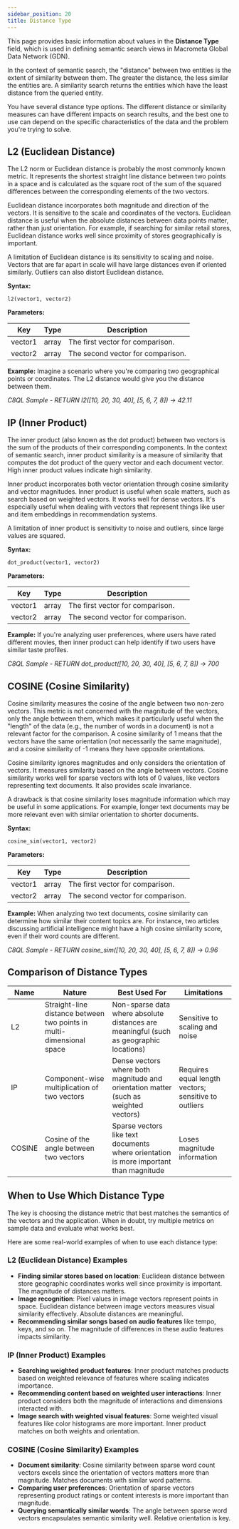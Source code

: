 ```yaml
---
sidebar_position: 20
title: Distance Type
---
```


This page provides basic information about values in the **Distance Type** field, which is used in defining semantic search views in Macrometa Global Data Network (GDN).

In the context of semantic search, the "distance" between two entities is the extent of similarity between them. The greater the distance, the less similar the entities are. A similarity search returns the entities which have the least distance from the queried entity.

You have several distance type options. The different distance or similarity measures can have different impacts on search results, and the best one to use can depend on the specific characteristics of the data and the problem you're trying to solve.

## L2 (Euclidean Distance)

The L2 norm or Euclidean distance is probably the most commonly known metric. It represents the shortest straight line distance between two points in a space and is calculated as the square root of the sum of the squared differences between the corresponding elements of the two vectors.

Euclidean distance incorporates both magnitude and direction of the vectors. It is sensitive to the scale and coordinates of the vectors. Euclidean distance is useful when the absolute distances between data points matter, rather than just orientation. For example, if searching for similar retail stores, Euclidean distance works well since proximity of stores geographically is important.

A limitation of Euclidean distance is its sensitivity to scaling and noise. Vectors that are far apart in scale will have large distances even if oriented similarly. Outliers can also distort Euclidean distance.

**Syntax:**

```
l2(vector1, vector2)
```

**Parameters:**

| Key     | Type  | Description        |
|---------|-------|-------------------------------|
| vector1 | array | The first vector for comparison. |
| vector2 | array | The second vector for comparison. |

**Example:** Imagine a scenario where you're comparing two geographical points or coordinates. The L2 distance would give you the distance between them.

*C8QL Sample - RETURN l2([10, 20, 30, 40], [5, 6, 7, 8]) -> 42.11*

## IP (Inner Product)

The inner product (also known as the dot product) between two vectors is the sum of the products of their corresponding components. In the context of semantic search, inner product similarity is a measure of similarity that computes the dot product of the query vector and each document vector. High inner product values indicate high similarity.

Inner product incorporates both vector orientation through cosine similarity and vector magnitudes. Inner product is useful when scale matters, such as search based on weighted vectors. It works well for dense vectors. It's especially useful when dealing with vectors that represent things like user and item embeddings in recommendation systems.

A limitation of inner product is sensitivity to noise and outliers, since large values are squared.

**Syntax:**
```
dot_product(vector1, vector2)
```

**Parameters:**

| Key     | Type  | Description        |
|---------|-------|-------------------------------|
| vector1 | array | The first vector for comparison. |
| vector2 | array | The second vector for comparison. |

**Example:** If you're analyzing user preferences, where users have rated different movies, then inner product can help identify if two users have similar taste profiles.

*C8QL Sample - RETURN dot_product([10, 20, 30, 40], [5, 6, 7, 8]) -> 700*

## COSINE (Cosine Similarity)

Cosine similarity measures the cosine of the angle between two non-zero vectors. This metric is not concerned with the magnitude of the vectors, only the angle between them, which makes it particularly useful when the "length" of the data (e.g., the number of words in a document) is not a relevant factor for the comparison. A cosine similarity of 1 means that the vectors have the same orientation (not necessarily the same magnitude), and a cosine similarity of -1 means they have opposite orientations.

Cosine similarity ignores magnitudes and only considers the orientation of vectors. It measures similarity based on the angle between vectors. Cosine similarity works well for sparse vectors with lots of 0 values, like vectors representing text documents. It also provides scale invariance.

A drawback is that cosine similarity loses magnitude information which may be useful in some applications. For example, longer text documents may be more relevant even with similar orientation to shorter documents.

**Syntax:**

```
cosine_sim(vector1, vector2)
```

**Parameters:**

| Key     | Type  | Description        |
|---------|-------|-------------------------------|
| vector1 | array | The first vector for comparison. |
| vector2 | array | The second vector for comparison. |

**Example:** When analyzing two text documents, cosine similarity can determine how similar their content topics are. For instance, two articles discussing artificial intelligence might have a high cosine similarity score, even if their word counts are different.

*C8QL Sample - RETURN cosine_sim([10, 20, 30, 40], [5, 6, 7, 8]) -> 0.96*

## Comparison of Distance Types

| Name    | Nature           | Best Used For            | Limitations     |
|---------|------------------|--------------------------|-----------------|
| L2 | Straight-line distance between two points in multi-dimensional space | Non-sparse data where absolute distances are meaningful (such as geographic locations) | Sensitive to scaling and noise        |
| IP     | Component-wise multiplication of two vectors      | Dense vectors where both magnitude and orientation matter (such as weighted vectors) | Requires equal length vectors; sensitive to outliers |
| COSINE  | Cosine of the angle between two vectors           | Sparse vectors like text documents where orientation is more important than magnitude | Loses magnitude information           |

## When to Use Which Distance Type

The key is choosing the distance metric that best matches the semantics of the vectors and the application. When in doubt, try multiple metrics on sample data and evaluate what works best.

Here are some real-world examples of when to use each distance type:

### L2 (Euclidean Distance) Examples

- **Finding similar stores based on location**: Euclidean distance between store geographic coordinates works well since proximity is important. The magnitude of distances matters.
- **Image recognition**: Pixel values in image vectors represent points in space. Euclidean distance between image vectors measures visual similarity effectively. Absolute distances are meaningful.
- **Recommending similar songs based on audio features** like tempo, keys, and so on. The magnitude of differences in these audio features impacts similarity.

### IP (Inner Product) Examples

- **Searching weighted product features**: Inner product matches products based on weighted relevance of features where scaling indicates importance.
- **Recommending content based on weighted user interactions**: Inner product considers both the magnitude of interactions and dimensions interacted with.
- **Image search with weighted visual features**: Some weighted visual features like color histograms are more important. Inner product matches on both weights and orientation.

### COSINE (Cosine Similarity) Examples

- **Document similarity**: Cosine similarity between sparse word count vectors excels since the orientation of vectors matters more than magnitude. Matches documents with similar word patterns.
- **Comparing user preferences**: Orientation of sparse vectors representing product ratings or content interests is more important than magnitude.
- **Querying semantically similar words**: The angle between sparse word vectors encapsulates semantic similarity well. Relative orientation is key.
